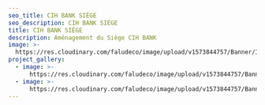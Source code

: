 ```yaml
---
seo_title: CIH BANK SIÈGE
seo_description: CIH BANK SIÈGE
title: CIH BANK SIÈGE
description: Aménagement du Siège CIH BANK
image: >-
  https://res.cloudinary.com/faludeco/image/upload/v1573844757/Banner/IMG_1144_ghqinw.jpg
project_gallery:
  - image: >-
      https://res.cloudinary.com/faludeco/image/upload/v1573844757/Banner/IMG_1144_ghqinw.jpg
  - image: >-
      https://res.cloudinary.com/faludeco/image/upload/v1573844757/Banner/IMG_1144_ghqinw.jpg
---
```


